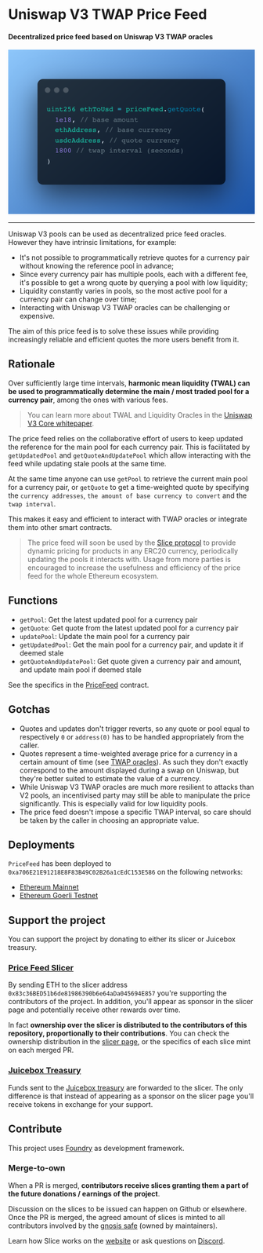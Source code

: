 # Uniswap V3 TWAP Price Feed

#### Decentralized price feed based on Uniswap V3 TWAP oracles

![Price feed code snippet](public/1.png)

---

Uniswap V3 pools can be used as decentralized price feed oracles. However they have intrinsic limitations, for example:

- It's not possible to programmatically retrieve quotes for a currency pair without knowing the reference pool in advance;
- Since every currency pair has multiple pools, each with a different fee, it's possible to get a wrong quote by querying a pool with low liquidity;
- Liquidity constantly varies in pools, so the most active pool for a currency pair can change over time;
- Interacting with Uniswap V3 TWAP oracles can be challenging or expensive.

The aim of this price feed is to solve these issues while providing increasingly reliable and efficient quotes the more users benefit from it.

## Rationale

Over sufficiently large time intervals, **harmonic mean liquidity (TWAL) can be used to programmatically determine the main / most traded pool for a currency pair**, among the ones with various fees.

> You can learn more about TWAL and Liquidity Oracles in the [Uniswap V3 Core whitepaper](https://uniswap.org/whitepaper-v3.pdf).

The price feed relies on the collaborative effort of users to keep updated the reference for the main pool for each currency pair. This is facilitated by `getUpdatedPool` and `getQuoteAndUpdatePool` which allow interacting with the feed while updating stale pools at the same time.

At the same time anyone can use `getPool` to retrieve the current main pool for a currency pair, or `getQuote` to get a time-weighted quote by specifying the `currency addresses`, `the amount of base currency to convert` and the `twap interval`.

This makes it easy and efficient to interact with TWAP oracles or integrate them into other smart contracts.

> The price feed will soon be used by the [Slice protocol](https://slice.so) to provide dynamic pricing for products in any ERC20 currency, periodically updating the pools it interacts with. Usage from more parties is encouraged to increase the usefulness and efficiency of the price feed for the whole Ethereum ecosystem.

## Functions

- `getPool`: Get the latest updated pool for a currency pair
- `getQuote`: Get quote from the latest updated pool for a currency pair
- `updatePool`: Update the main pool for a currency pair
- `getUpdatedPool`: Get the main pool for a currency pair, and update it if deemed stale
- `getQuoteAndUpdatePool`: Get quote given a currency pair and amount, and update main pool if deemed stale

See the specifics in the [PriceFeed](contracts/PriceFeed.sol) contract.

## Gotchas

- Quotes and updates don&apos;t trigger reverts, so any quote or pool equal to respectively `0` or `address(0)` has to be handled appropriately from the caller.
- Quotes represent a time-weighted average price for a currency in a certain amount of time (see [TWAP oracles](https://docs.uniswap.org/protocol/concepts/V3-overview/oracle)). As such they don&apos;t exactly correspond to the amount displayed during a swap on Uniswap, but they're better suited to estimate the value of a currency.
- While Uniswap V3 TWAP oracles are much more resilient to attacks than V2 pools, an incentivised party may still be able to manipulate the price significantly. This is especially valid for low liquidity pools.
- The price feed doesn&apos;t impose a specific TWAP interval, so care should be taken by the caller in choosing an appropriate value.

## Deployments

`PriceFeed` has been deployed to `0xa706E21E91218E8F83B49C02B26a1cEdC153E586` on the following networks:

- [Ethereum Mainnet](https://etherscan.io/address/0xa706E21E91218E8F83B49C02B26a1cEdC153E586)
- [Ethereum Goerli Testnet](https://goerli.etherscan.io/address/0xa706E21E91218E8F83B49C02B26a1cEdC153E586)

## Support the project

You can support the project by donating to either its slicer or Juicebox treasury.

### [Price Feed Slicer](https://slice.so/slicer/22)

By sending ETH to the slicer address `0x83c36BED51b6de81986390b6e64aDa045694E857` you're supporting the contributors of the project. In addition, you&apos;ll appear as sponsor in the slicer page and potentially receive other rewards over time.

In fact **ownership over the slicer is distributed to the contributors of this repository, proportionally to their contributions**. You can check the ownership distribution in the [slicer page](https://slice.so/slicer/22?view=owners), or the specifics of each slice mint on each merged PR.

### [Juicebox Treasury](https://juicebox.money/v2/p/264)

Funds sent to the [Juicebox treasury](https://juicebox.money/v2/p/264) are forwarded to the slicer. The only difference is that instead of appearing as a sponsor on the slicer page you&apos;ll receive tokens in exchange for your support.

## Contribute

This project uses [Foundry](https://github.com/foundry-rs/foundry) as development framework.

### Merge-to-own

When a PR is merged, **contributors receive slices granting them a part of the future donations / earnings of the project**.

Discussion on the slices to be issued can happen on Github or elsewhere. Once the PR is merged, the agreed amount of slices is minted to all contributors involved by the [gnosis safe](https://etherscan.io/address/0x71e1c244eF17516bcD1FA65db74F8F4f397e9097) (owned by maintainers).

Learn how Slice works on the [website](https://slice.so) or ask questions on [Discord](https://discord.gg/c7puDHjgMU).
